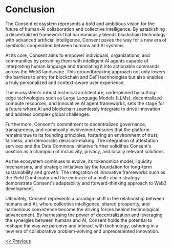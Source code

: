 # Conclusion

The Consent ecosystem represents a bold and ambitious vision for the future of human-AI collaboration and collective intelligence. By establishing a decentralized framework that harmoniously blends blockchain technology with advanced artificial intelligence, Consent paves the way for a new era of symbiotic cooperation between humans and AI systems.

At its core, Consent aims to empower individuals, organizations, and communities by providing them with intelligent AI agents capable of interpreting human language and translating it into actionable commands across the Web3 landscape. This groundbreaking approach not only lowers the barriers to entry for blockchain and DeFi technologies but also enables a truly personalized and context-aware user experience.

The ecosystem's robust technical architecture, underpinned by cutting-edge technologies such as Large Language Models (LLMs), decentralized compute resources, and innovative AI agent frameworks, sets the stage for a future where AI and blockchain seamlessly integrate to drive innovation and address complex global challenges.

Furthermore, Consent's commitment to decentralized governance, transparency, and community involvement ensures that the platform remains true to its founding principles, fostering an environment of trust, fairness, and democratic decision-making. The integration of attestation services and the Data Commons initiative further solidifies Consent's position as a champion of inclusivity, privacy, and locally relevant solutions.

As the ecosystem continues to evolve, its tokenomics model, liquidity mechanisms, and strategic initiatives lay the foundation for long-term sustainability and growth. The integration of innovative frameworks such as the Yield Combinator and the embrace of a multi-chain strategy demonstrate Consent's adaptability and forward-thinking approach to Web3 development.

Ultimately, Consent represents a paradigm shift in the relationship between humans and AI, where collective intelligence, shared prosperity, and harmonious coexistence become the driving forces behind technological advancement. By harnessing the power of decentralization and leveraging the synergies between humans and AI, Consent holds the potential to reshape the way we perceive and interact with technology, ushering in a new era of collaborative problem-solving and unprecedented innovation.

[<< Previous](link-to-previous-section) 
